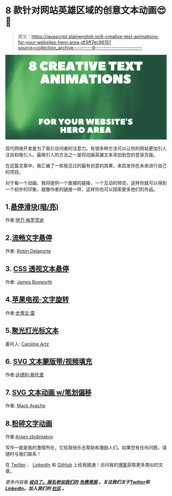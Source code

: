 # 8 款针对网站英雄区域的创意文本动画😍🎉

> 原文：<https://javascript.plainenglish.io/8-creative-text-animations-for-your-websites-hero-area-df3ff7ec9615?source=collection_archive---------9----------------------->

![](img/14336d1f8972d59148b07f9889342289.png)

现代网络开发是为了吸引访问者的注意力。有很多种方法可以让你的网站更加引人注目和吸引人。最吸引人的方法之一是将动画英雄文本添加到您的登录页面。

在这篇文章中，我汇编了一些我见过的最有创意的效果，来启发你在未来进行自己的项目。

对于每一个动画，我将提供一个直接的链接，一个互动的预览，这样你就可以得到一个初步的印象，就像作者的链接一样，这样你也可以探索更多他们的作品。

## 1.[悬停滑块(暗/亮)](https://codepen.io/ig_design/pen/MRbJWW)

作者:[伊万·格罗茨迪](https://codepen.io/ig_design)

## 2.[流畅文字悬停](https://codepen.io/robin-dela/pen/KKPYoBq)

作者: [Robin Delaporte](https://codepen.io/robin-dela)

## 3. [CSS 透视文本悬停](https://codepen.io/bosworthco/pen/YWBLpR)

作者: [James Bosworth](https://codepen.io/bosworthco)

## 4.[苹果电视-文字旋转](https://codepen.io/stevenlei/pen/RwpRgzy)

作者:[史蒂文·雷](https://codepen.io/stevenlei)

## 5.[聚光灯光标文本](https://codepen.io/carolineartz/pen/rNaGQYo)

委托人: [Caroline Artz](https://codepen.io/carolineartz)

## 6. [SVG 文本蒙版带/视频填充](https://codepen.io/dudleystorey/pen/QvvEYQ)

作者:[达德利·斯托里](https://codepen.io/dudleystorey)

## 7. [SVG 文本动画 w/笔划偏移](https://codepen.io/Ayachem/pen/KaLbZK)

作者: [Mack Ayache](https://codepen.io/Ayachem)

## 8.[粉碎文字动画](https://codepen.io/ARS/pen/pjypwd)

作者:[Arsen zbidiniakov](https://codepen.io/ARS)

写作一直是我的激情所在，它给我快乐去帮助和激励人们。如果您有任何问题，请随时与我们联系！

在 [Twitter](https://twitter.com/madzadev) 、 [LinkedIn](https://www.linkedin.com/in/madzadev/) 和 [GitHub](https://github.com/madzadev) 上给我接通！访问我的[博客](https://madza.dev/blog)获取更多类似的文章。

*更多内容看* [***说白了。报名参加我们的***](https://plainenglish.io/) **[***免费周报***](http://newsletter.plainenglish.io/) *。关注我们关于*[***Twitter***](https://twitter.com/inPlainEngHQ)*和*[***LinkedIn***](https://www.linkedin.com/company/inplainenglish/)*。加入我们的* [***社区***](https://discord.gg/GtDtUAvyhW) *。***